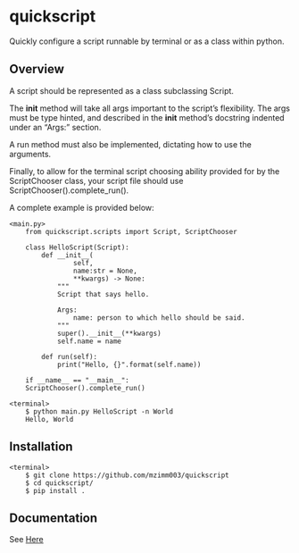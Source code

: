 # quickscript
Quickly configure a script runnable by terminal or as a class within python.

## Overview
A script should be represented as a class subclassing Script.

The __init__ method will take all args important to the script’s flexibility. The args must be type hinted, and described in the __init__ method’s docstring indented under an “Args:” section.

A run method must also be implemented, dictating how to use the arguments.

Finally, to allow for the terminal script choosing ability provided for by the ScriptChooser class, your script file should use ScriptChooser().complete_run().

A complete example is provided below:

    <main.py>
        from quickscript.scripts import Script, ScriptChooser

        class HelloScript(Script):
            def __init__(
                    self,
                    name:str = None,
                    **kwargs) -> None:
                """
                Script that says hello.

                Args:
                    name: person to which hello should be said.
                """
                super().__init__(**kwargs)
                self.name = name

            def run(self):
                print("Hello, {}".format(self.name))

        if __name__ == "__main__":
        ScriptChooser().complete_run()

    <terminal>
        $ python main.py HelloScript -n World
        Hello, World

## Installation
    <terminal>
        $ git clone https://github.com/mzimm003/quickscript
        $ cd quickscript/
        $ pip install .

## Documentation
See [Here](https://mzimm003.github.io/quickscript)
